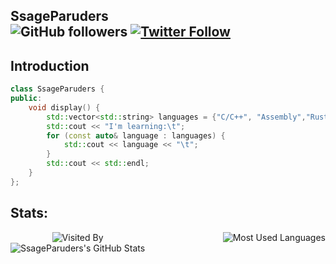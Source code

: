 ## SsageParuders <br><img alt="GitHub followers" src="https://img.shields.io/github/followers/SsageParuders?style=social" /> <a href="https://x.com/SsageParuders"><img alt="Twitter Follow" src="https://img.shields.io/twitter/follow/SsageParuders?style=social"></a>

## Introduction

```cpp
class SsageParuders {
public:
    void display() {
        std::vector<std::string> languages = {"C/C++", "Assembly","Rust","Go", "Objective-C"};
        std::cout << "I'm learning:\t";
        for (const auto& language : languages) {
            std::cout << language << "\t";
        }
        std::cout << std::endl;
    }
};
```

## Stats:

<div style="display: flex; justify-content: space-between; align-items: flex-start; width: 100%;">
  <!-- 左侧内容 -->
  <div style="display: flex; flex-direction: column; align-items: center; margin-right: 20px;">
    <img src="https://count.getloli.com/get/@SsageParuders?theme=gelbooru" alt="Visited By" />
    <img src="https://github-readme-stats.vercel.app/api?username=SsageParuders&include_all_commits=true&show_icons=true&title_color=fff&icon_color=79ff97&text_color=9f9f9f&bg_color=151515" alt="SsageParuders's GitHub Stats" />
  </div>

  <!-- 右侧内容 -->
  <div style="margin-left: 20px;">
    <img src="https://github-readme-stats.vercel.app/api/top-langs/?username=SsageParuders&layout=compact&title_color=fff&icon_color=79ff97&text_color=9f9f9f&bg_color=151515" alt="Most Used Languages" />
  </div>
</div>
